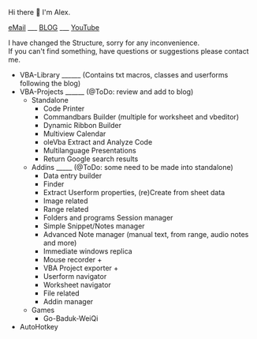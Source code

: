 Hi there 👋 I'm Alex.

[eMail](AnastasiouAlex@gmail.com) 
___ [BLOG](https://alexofrhodes.github.io)
___ [YouTube](https://bit.ly/3aLZU9M)

I have changed the Structure, sorry for any inconvenience.  
If you can't find something, have questions or suggestions please contact me.

* VBA-Library ______ (Contains txt macros, classes and userforms following the blog)
* VBA-Projects ______ (@ToDo: review and add to blog)  
  * Standalone  
    * Code Printer
    * Commandbars Builder (multiple for worksheet and vbeditor)
    * Dynamic Ribbon Builder
    * Multiview Calendar
    * oleVba Extract and Analyze Code
    * Multilanguage Presentations
    * Return Google search results
  * Addins _____ (@ToDo: some need to be made into standalone)
    * Data entry builder
    * Finder
    * Extract Userform properties, (re)Create from sheet data
    * Image related
    * Range related
    * Folders and programs Session manager 
    * Simple Snippet/Notes manager
    * Advanced Note manager (manual text, from range, audio notes and more)
    * Immediate windows replica
    * Mouse recorder +
    * VBA Project exporter +
    * Userform navigator
    * Worksheet navigator
    * File related
    * Addin manager
  * Games
    * Go-Baduk-WeiQi
* AutoHotkey 
